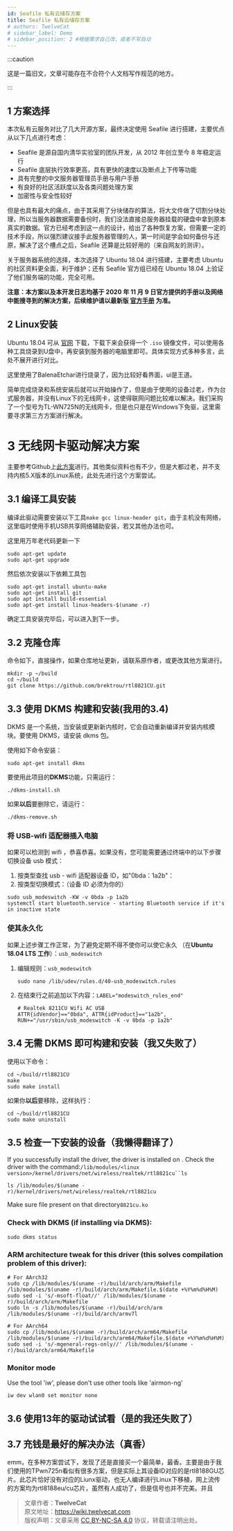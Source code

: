 ```yaml
---
id: Seafile 私有云储存方案
title: Seafile 私有云储存方案
# authors: TwelveCat
# sidebar_label: Demo
# sidebar_position: 2 #根据需求自己改，或者不写自动
---
```


:::caution

这是一篇旧文，文章可能存在不合符个人文档写作规范的地方。

:::

## 1 方案选择

本次私有云服务对比了几大开源方案，最终决定使用 Seafile 进行搭建，主要优点从以下几点进行考虑：

- Seafile 是源自国内清华实验室的团队开发，从 2012 年创立至今 8 年稳定运行
- Seafile 底层执行效率更高，具有更快的速度以及断点上下传等功能
- 具有完整的中文服务器管理员手册与用户手册
- 有良好的社区活跃度以及各类问题处理方案
- 加密性与安全性较好 

但是也具有最大的痛点，由于其采用了分块储存的算法，将大文件做了切割分块处理，所以当服务器数据需要备份时，我们没法直接总服务器挂载的硬盘中拿到原本真实的数据。官方已经考虑到这一点的设计，给出了各种恢复方案，但需要一定的技术手段，所以强烈建议接手此服务器管理的人，第一时间是学会如何备份与还原，解决了这个槽点之后，Seafile 还算是比较好用的（来自网友的测评）。

关于服务器系统的选择，本次选择了 Ubuntu 18.04 进行搭建，主要考虑 Ubuntu 的社区资料更全面，利于维护；还有 Seafile 官方组已经在 Ubuntu 18.04 上验证了他们服务端的功能，完全可用。

**注意：本方案以及本开发日志均基于 2020 年 11 月 9 日官方提供的手册以及网络中能搜寻到的解决方案，后续维护请以最新版 [官方手册](https://cloud.seafile.com/published/seafile-manual-cn/overview/components.md) 为准。**

## 2 Linux安装

Ubuntu 18.04 可从 [官网](https://ubuntu.com/download/desktop) 下载，下载下来会获得一个 `.iso` 镜像文件，可以使用各种工具烧录到U盘中，再安装到服务器的电脑里即可。具体实现方式多种多言，此处不展开进行对比。

这里使用了BalenaEtchar进行烧录了，因为比较好看界面，ui是王道。
<!-- 
![image-20201109165023978](../images/Seafile%E7%A7%81%E6%9C%89%E4%BA%91%E5%82%A8%E5%AD%98%E6%96%B9%E6%A1%88-1-%E5%88%9D%E5%A7%8B%E7%8E%AF%E5%A2%83%E6%90%AD%E5%BB%BA/image-20201109165023978.png) -->

简单完成烧录和系统安装后就可以开始操作了，但是由于使用的设备过老，作为台式服务器，并没有Linux下的无线网卡，这使得联网问题比较难以解决。我们采购了一个型号为TL-WN725N的无线网卡，但是也只是在Windows下免驱，这里需要寻求第三方方案进行解决。

# 3 无线网卡驱动解决方案

主要参考Github上[此方案](https://github.com/brektrou/rtl8821CU)进行。其他类似资料也有不少，但是大都过老，并不支持内核5.X版本的Linux系统，此处先进行这个方案尝试。

## 3.1 编译工具安装

编译此驱动需要安装以下工具``make gcc linux-header git``，由于主机没有网络，这里临时使用手机USB共享网络辅助安装，若又其他办法也可。

这里用万年老代码更新一下

```
sudo apt-get update
sudo apt-get upgrade
```

然后依次安装以下依赖工具包

```
sudo apt-get install ubuntu-make
sudo apt-get install git
sudo apt install build-essential
sudo apt-get install linux-headers-$(uname -r)
```

确定工具安装完毕后，可以进入到下一步。

## 3.2 克隆仓库

命令如下，直接操作，如果仓库地址更新，请联系原作者，或更改其他方案进行。

```
mkdir -p ~/build
cd ~/build
git clone https://github.com/brektrou/rtl8821CU.git
```

## 3.3 使用 DKMS 构建和安装(我用的3.4)

DKMS 是一个系统，当安装或更新新内核时，它会自动重新编译并安装内核模块。要使用 DKMS，请安装 dkms 包。

使用如下命令安装：

```
sudo apt-get install dkms
```

要使用此项目的**DKMS**功能，只需运行：

```
./dkms-install.sh
```

如果**以后**要删除它，请运行：

```
./dkms-remove.sh
```

### 将 USB-wifi 适配器插入电脑

如果可以检测到 wifi ，恭喜恭喜。如果没有，您可能需要通过终端中的以下步骤切换设备 usb 模式：

1. 按类型查找 usb - wifi 适配器设备 ID，如"0bda：1a2b"：
2. 按类型切换模式：（设备 ID 必须为你的）

```
sudo usb_modeswitch -KW -v 0bda -p 1a2b
systemctl start bluetooth.service - starting Bluetooth service if it's in inactive state
```

### 使其永久化

如果上述步骤工作正常，为了避免定期不得不使你可以使它永久 （在**Ubuntu 18.04 LTS 工作**）：`usb_modeswitch`

1. 编辑规则：`usb_modeswitch`

   ```
   sudo nano /lib/udev/rules.d/40-usb_modeswitch.rules
   ```

2. 在结束行之前追加以下内容：`LABEL="modeswitch_rules_end"`

   ```
   # Realtek 8211CU Wifi AC USB
   ATTR{idVendor}=="0bda", ATTR{idProduct}=="1a2b", RUN+="/usr/sbin/usb_modeswitch -K -v 0bda -p 1a2b"
   ```

## 3.4 无需 DKMS 即可构建和安装（我又失败了）

使用以下命令：

```
cd ~/build/rtl8821CU
make
sudo make install
```

如果你**以后**要移除，这样执行：

```
cd ~/build/rtl8821CU
sudo make uninstall
```

## 3.5 检查一下安装的设备（我懒得翻译了）

If you successfully install the driver, the driver is installed on . Check the driver with the command:`/lib/modules/<linux version>/kernel/drivers/net/wireless/realtek/rtl8821cu``ls`

```
ls /lib/modules/$(uname -r)/kernel/drivers/net/wireless/realtek/rtl8821cu
```

Make sure file present on that directory`8821cu.ko`

### Check with **DKMS** (if installing via **DKMS**):

```
sudo dkms status
```

### ARM architecture tweak for this driver (this solves compilation problem of this driver):

```
# For AArch32
sudo cp /lib/modules/$(uname -r)/build/arch/arm/Makefile /lib/modules/$(uname -r)/build/arch/arm/Makefile.$(date +%Y%m%d%H%M)
sudo sed -i 's/-msoft-float//' /lib/modules/$(uname -r)/build/arch/arm/Makefile
sudo ln -s /lib/modules/$(uname -r)/build/arch/arm /lib/modules/$(uname -r)/build/arch/armv7l

# For AArch64
sudo cp /lib/modules/$(uname -r)/build/arch/arm64/Makefile /lib/modules/$(uname -r)/build/arch/arm64/Makefile.$(date +%Y%m%d%H%M)
sudo sed -i 's/-mgeneral-regs-only//' /lib/modules/$(uname -r)/build/arch/arm64/Makefile
```

### Monitor mode

Use the tool 'iw', please don't use other tools like 'airmon-ng'

```
iw dev wlan0 set monitor none
```

## 3.6 使用13年的驱动试试看（是的我还失败了）

## 3.7 充钱是最好的解决办法（真香）

emm，在多种方案尝试下，发现了还是直接买一个最简单，最香。主要是由于我们使用的TPwn725n看似有很多方案，但是实际上其设备ID对应的是rtl8188GU芯片。此芯片恰好没有对应的Liunx驱动，也无人编译进行Linux下移植，网上流传的方案均为rtl8188eu/cu芯片，虽然有人成功了，但是信号也并不完美。并且



> 文章作者：**TwelveCat**  
> 原文地址：<https://wiki.twelvecat.com>  
> 版权声明：文章采用 [CC BY-NC-SA 4.0](https://creativecommons.org/licenses/by/4.0/deed.zh) 协议，转载请注明出处。